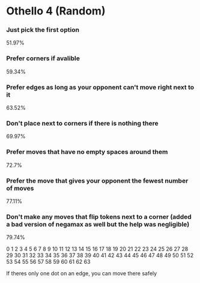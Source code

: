 # Othello 4 (Random)

### Just pick the first option

51.97%

### Prefer corners if avalible

59.34%

### Prefer edges as long as your opponent can't move right next to it

63.52%

### Don't place next to corners if there is nothing there

69.97%

### Prefer moves that have no empty spaces around them

72.7%

### Prefer the move that gives your opponent the fewest number of moves

77.11%

### Don't make any moves that flip tokens next to a corner (added a bad version of negamax as well but the help was negligible)

79.74%

0 1 2 3 4 5 6 7
8 9 10 11 12 13 14 15
16 17 18 19 20 21 22 23
24 25 26 27 28 29 30 31
32 33 34 35 36 37 38 39
40 41 42 43 44 45 46 47
48 49 50 51 52 53 54 55
56 57 58 59 60 61 62 63

If theres only one dot on an edge, you can move there safely